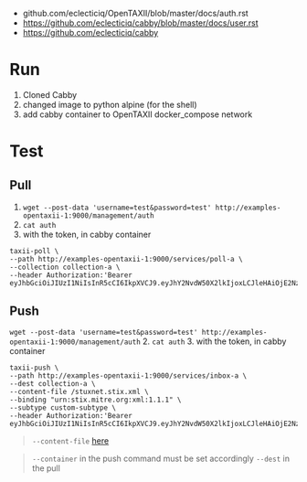 - github.com/eclecticiq/OpenTAXII/blob/master/docs/auth.rst
- https://github.com/eclecticiq/cabby/blob/master/docs/user.rst
- https://github.com/eclecticiq/cabby

# Run
1. Cloned Cabby
2. changed image to python alpine (for the shell)
3. add cabby container to OpenTAXII docker_compose network

# Test
## Pull
1. `wget --post-data 'username=test&password=test' http://examples-opentaxii-1:9000/management/auth`
2. `cat auth`
3. with the token, in cabby container 
```
taxii-poll \
--path http://examples-opentaxii-1:9000/services/poll-a \
--collection collection-a \
--header Authorization:'Bearer eyJhbGciOiJIUzI1NiIsInR5cCI6IkpXVCJ9.eyJhY2NvdW50X2lkIjoxLCJleHAiOjE2Nzg5MTYyODJ9.UUwdfqNH3ySpYvFTXHGAdW9U1bsLJ781Z90_zC25iZ0'
```
## Push
`wget --post-data 'username=test&password=test' http://examples-opentaxii-1:9000/management/auth`
2. `cat auth`
3. with the token, in cabby container 
```
taxii-push \
--path http://examples-opentaxii-1:9000/services/inbox-a \
--dest collection-a \
--content-file /stuxnet.stix.xml \
--binding "urn:stix.mitre.org:xml:1.1.1" \
--subtype custom-subtype \
--header Authorization:'Bearer eyJhbGciOiJIUzI1NiIsInR5cCI6IkpXVCJ9.eyJhY2NvdW50X2lkIjoxLCJleHAiOjE2Nzg5MTYyODJ9.UUwdfqNH3ySpYvFTXHGAdW9U1bsLJ781Z90_zC25iZ0'

```

> `--content-file` [here](./examples/stix/stuxnet.stix.xml)

> `--container` in the push command must be set accordingly `--dest` in the pull